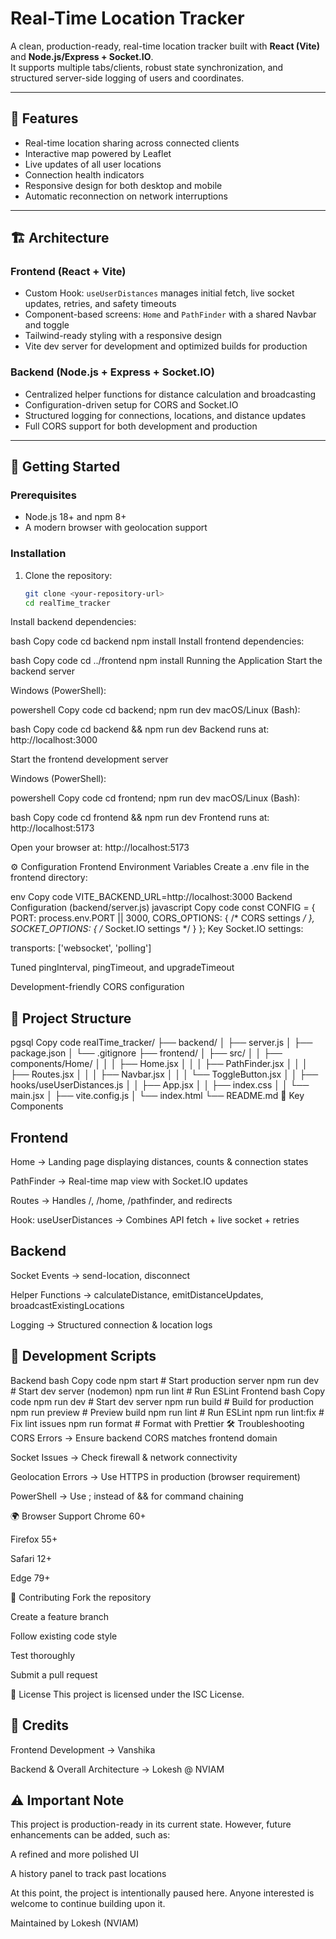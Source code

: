 # Real-Time Location Tracker

A clean, production-ready, real-time location tracker built with **React (Vite)** and **Node.js/Express + Socket.IO**.  
It supports multiple tabs/clients, robust state synchronization, and structured server-side logging of users and coordinates.

---

## 📌 Features

- Real-time location sharing across connected clients  
- Interactive map powered by Leaflet  
- Live updates of all user locations  
- Connection health indicators  
- Responsive design for both desktop and mobile  
- Automatic reconnection on network interruptions  

---

## 🏗️ Architecture

### **Frontend (React + Vite)**
- Custom Hook: `useUserDistances` manages initial fetch, live socket updates, retries, and safety timeouts  
- Component-based screens: `Home` and `PathFinder` with a shared Navbar and toggle  
- Tailwind-ready styling with a responsive design  
- Vite dev server for development and optimized builds for production  

### **Backend (Node.js + Express + Socket.IO)**
- Centralized helper functions for distance calculation and broadcasting  
- Configuration-driven setup for CORS and Socket.IO  
- Structured logging for connections, locations, and distance updates  
- Full CORS support for both development and production  

---

## 🚀 Getting Started

### **Prerequisites**
- Node.js 18+ and npm 8+  
- A modern browser with geolocation support  

### **Installation**

1. Clone the repository:
   ```bash
   git clone <your-repository-url>
   cd realTime_tracker
Install backend dependencies:

bash
Copy code
cd backend
npm install
Install frontend dependencies:

bash
Copy code
cd ../frontend
npm install
Running the Application
Start the backend server

Windows (PowerShell):

powershell
Copy code
cd backend; npm run dev
macOS/Linux (Bash):

bash
Copy code
cd backend && npm run dev
Backend runs at: http://localhost:3000

Start the frontend development server

Windows (PowerShell):

powershell
Copy code
cd frontend; npm run dev
macOS/Linux (Bash):

bash
Copy code
cd frontend && npm run dev
Frontend runs at: http://localhost:5173

Open your browser at: http://localhost:5173

⚙️ Configuration
Frontend Environment Variables
Create a .env file in the frontend directory:

env
Copy code
VITE_BACKEND_URL=http://localhost:3000
Backend Configuration (backend/server.js)
javascript
Copy code
const CONFIG = {
  PORT: process.env.PORT || 3000,
  CORS_OPTIONS: { /* CORS settings */ },
  SOCKET_OPTIONS: { /* Socket.IO settings */ }
};
Key Socket.IO settings:

transports: ['websocket', 'polling']

Tuned pingInterval, pingTimeout, and upgradeTimeout

Development-friendly CORS configuration

## 📂 Project Structure
pgsql
Copy code
realTime_tracker/
├── backend/
│   ├── server.js
│   ├── package.json
│   └── .gitignore
├── frontend/
│   ├── src/
│   │   ├── components/Home/
│   │   │   ├── Home.jsx
│   │   │   ├── PathFinder.jsx
│   │   │   ├── Routes.jsx
│   │   │   ├── Navbar.jsx
│   │   │   └── ToggleButton.jsx
│   │   ├── hooks/useUserDistances.js
│   │   ├── App.jsx
│   │   ├── index.css
│   │   └── main.jsx
│   ├── vite.config.js
│   └── index.html
└── README.md
🔑 Key Components
## Frontend
Home → Landing page displaying distances, counts & connection states

PathFinder → Real-time map view with Socket.IO updates

Routes → Handles /, /home, /pathfinder, and redirects

Hook: useUserDistances → Combines API fetch + live socket + retries

## Backend
Socket Events → send-location, disconnect

Helper Functions → calculateDistance, emitDistanceUpdates, broadcastExistingLocations

Logging → Structured connection & location logs

## 📜 Development Scripts
Backend
bash
Copy code
npm start       # Start production server
npm run dev     # Start dev server (nodemon)
npm run lint    # Run ESLint
Frontend
bash
Copy code
npm run dev       # Start dev server
npm run build     # Build for production
npm run preview   # Preview build
npm run lint      # Run ESLint
npm run lint:fix  # Fix lint issues
npm run format    # Format with Prettier
🛠️ Troubleshooting
CORS Errors → Ensure backend CORS matches frontend domain

Socket Issues → Check firewall & network connectivity

Geolocation Errors → Use HTTPS in production (browser requirement)

PowerShell → Use ; instead of && for command chaining

🌍 Browser Support
Chrome 60+

Firefox 55+

Safari 12+

Edge 79+

🤝 Contributing
Fork the repository

Create a feature branch

Follow existing code style

Test thoroughly

Submit a pull request

📄 License
This project is licensed under the ISC License.

## 🙌 Credits
Frontend Development → Vanshika

Backend & Overall Architecture → Lokesh @ NVIAM

## ⚠️ Important Note
This project is production-ready in its current state.
However, future enhancements can be added, such as:

A refined and more polished UI

A history panel to track past locations

At this point, the project is intentionally paused here.
Anyone interested is welcome to continue building upon it.

Maintained by Lokesh (NVIAM)